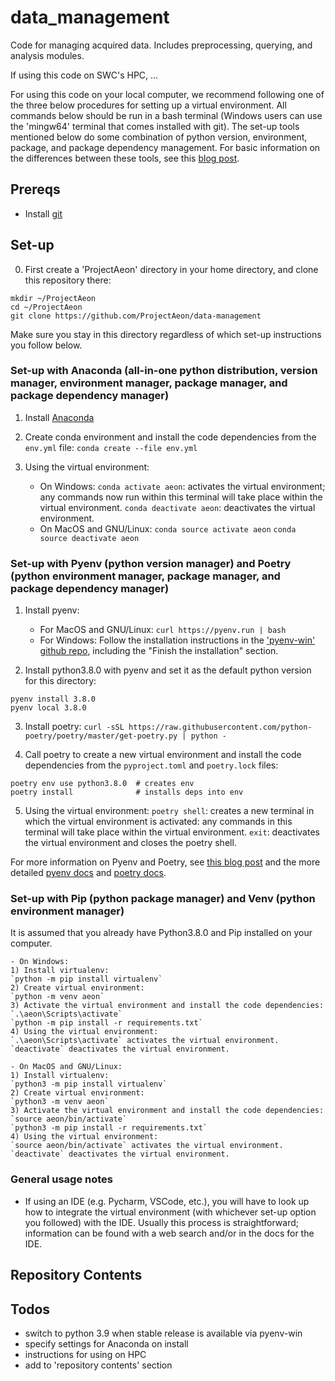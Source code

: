 # data_management

Code for managing acquired data. Includes preprocessing, querying, and analysis modules.

If using this code on SWC's HPC, ...

For using this code on your local computer, we recommend following one of the three below procedures for setting up a virtual environment. All commands below should be run in a bash terminal (Windows users can use the 'mingw64' terminal that comes installed with git). The set-up tools mentioned below do some combination of python version, environment, package, and package dependency management. For basic information on the differences between these tools, see this [blog post](https://dev.to/bowmanjd/python-tools-for-managing-virtual-environments-3bko#hatch).

## Prereqs

- Install [git](https://git-scm.com/downloads)

## Set-up

0) First create a 'ProjectAeon' directory in your home directory, and clone this repository there:

```
mkdir ~/ProjectAeon
cd ~/ProjectAeon
git clone https://github.com/ProjectAeon/data-management
```

Make sure you stay in this directory regardless of which set-up instructions you follow below.

### Set-up with Anaconda (all-in-one python distribution, version manager, environment manager, package manager, and package dependency manager)

1) Install [Anaconda](https://www.anaconda.com/products/individual)

2) Create conda environment and install the code dependencies from the `env.yml` file:
`conda create --file env.yml`

3) Using the virtual environment:
	- On Windows:
	`conda activate aeon`: activates the virtual environment; any commands now run within this terminal will take place within the virtual environment.
	`conda deactivate aeon`: deactivates the virtual environment.
	- On MacOS and GNU/Linux:
	`conda source activate aeon`
	`conda source deactivate aeon`

### Set-up with Pyenv (python version manager) and Poetry (python environment manager, package manager, and package dependency manager)

1) Install pyenv:
	- For MacOS and GNU/Linux: `curl https://pyenv.run | bash`
	- For Windows: Follow the installation instructions in the ['pyenv-win' github repo](https://github.com/pyenv-win/pyenv-win#installation), including the "Finish the installation" section.

2) Install python3.8.0 with pyenv and set it as the default python version for this directory:
```
pyenv install 3.8.0
pyenv local 3.8.0
```

3) Install poetry:
`curl -sSL https://raw.githubusercontent.com/python-poetry/poetry/master/get-poetry.py | python -`

4) Call poetry to create a new virtual environment and install the code dependencies from the `pyproject.toml` and `poetry.lock` files: 
```
poetry env use python3.8.0  # creates env
poetry install              # installs deps into env
```

5) Using the virtual environment: 
`poetry shell`: creates a new terminal in which the virtual environment is activated: any commands in this terminal will take place within the virtual environment.
`exit`: deactivates the virtual environment and closes the poetry shell.

For more information on Pyenv and Poetry, see [this blog post](https://blog.jayway.com/2019/12/28/pyenv-poetry-saviours-in-the-python-chaos/) and the more detailed [pyenv docs](https://github.com/pyenv/pyenv) and [poetry docs](https://python-poetry.org/docs/).

### Set-up with Pip (python package manager) and Venv (python environment manager)

It is assumed that you already have Python3.8.0 and Pip installed on your computer.

	- On Windows:
	1) Install virtualenv:
	`python -m pip install virtualenv`
	2) Create virtual environment:
	`python -m venv aeon`
	3) Activate the virtual environment and install the code dependencies:
	`.\aeon\Scripts\activate`
	`python -m pip install -r requirements.txt`
	4) Using the virtual environment:
	`.\aeon\Scripts\activate` activates the virtual environment.
	`deactivate` deactivates the virtual environment.

	- On MacOS and GNU/Linux:
	1) Install virtualenv:
	`python3 -m pip install virtualenv`
	2) Create virtual environment:
	`python3 -m venv aeon`
	3) Activate the virtual environment and install the code dependencies:
	`source aeon/bin/activate`
	`python3 -m pip install -r requirements.txt`
	4) Using the virtual environment:
	`source aeon/bin/activate` activates the virtual environment.
	`deactivate` deactivates the virtual environment.

### General usage notes

- If using an IDE (e.g. Pycharm, VSCode, etc.), you will have to look up how to integrate the virtual environment (with whichever set-up option you followed) with the IDE. Usually this process is straightforward; information can be found with a web search and/or in the docs for the IDE.

## Repository Contents

## Todos

- switch to python 3.9 when stable release is available via pyenv-win
- specify settings for Anaconda on install
- instructions for using on HPC
- add to 'repository contents' section